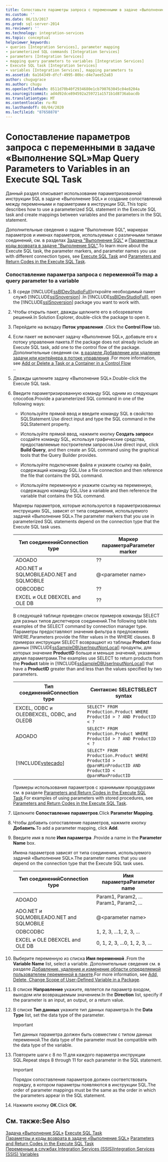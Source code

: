 ```yaml
---
title: Сопоставьте параметры запроса с переменными в задаче «Выполнение SQL» | Документация Майкрософт
ms.custom: ''
ms.date: 06/13/2017
ms.prod: sql-server-2014
ms.reviewer: ''
ms.technology: integration-services
ms.topic: conceptual
helpviewer_keywords:
- queries [Integration Services], parameter mapping
- parameterized SQL commands [Integration Services]
- parameters [Integration Services]
- mapping query parameters to variables [Integration Services]
- Execute SQL task [Integration Services]
- variables [Integration Services], mapping parameters to
ms.assetid: 6a164349-dfcf-4995-80bc-d4e7aee52a83
author: chugugrace
ms.author: chugu
ms.openlocfilehash: 8511d70b40f2934680e1cb790763045c04e8204a
ms.sourcegitcommit: ad4d92dce894592a259721a1571b1d8736abacdb
ms.translationtype: MT
ms.contentlocale: ru-RU
ms.lasthandoff: 08/04/2020
ms.locfileid: "87658878"
---
```

# <a name="map-query-parameters-to-variables-in-an-execute-sql-task"></a><span data-ttu-id="ab22b-102">Сопоставление параметров запроса с переменными в задаче «Выполнение SQL»</span><span class="sxs-lookup"><span data-stu-id="ab22b-102">Map Query Parameters to Variables in an Execute SQL Task</span></span>

  <span data-ttu-id="ab22b-103">Данный раздел описывает использование параметризованной инструкции SQL в задаче «Выполнение SQL» и создание сопоставлений между переменными и параметрами в инструкции SQL.</span><span class="sxs-lookup"><span data-stu-id="ab22b-103">This topic describes how to use a parameterized SQL statement in the Execute SQL task and create mappings between variables and the parameters in the SQL statement.</span></span>  
  
 <span data-ttu-id="ab22b-104">Дополнительные сведения о задаче "Выполнение SQL", маркерах параметров и именах параметров, используемых с различными типами соединений, см. в разделах [Задача "Выполнение SQL"](control-flow/execute-sql-task.md) и [Параметры и коды возврата в задаче "Выполнение SQL"](../../2014/integration-services/parameters-and-return-codes-in-the-execute-sql-task.md).</span><span class="sxs-lookup"><span data-stu-id="ab22b-104">To learn more about the Execute SQL task, the parameter markers, and parameter names you use with different connection types, see [Execute SQL Task](control-flow/execute-sql-task.md) and [Parameters and Return Codes in the Execute SQL Task](../../2014/integration-services/parameters-and-return-codes-in-the-execute-sql-task.md).</span></span>  
  
### <a name="to-map-a-query-parameter-to-a-variable"></a><span data-ttu-id="ab22b-105">Сопоставление параметра запроса с переменной</span><span class="sxs-lookup"><span data-stu-id="ab22b-105">To map a query parameter to a variable</span></span>  
  
1.  <span data-ttu-id="ab22b-106">В среде [!INCLUDE[ssBIDevStudioFull](../includes/ssbidevstudiofull-md.md)]откройте необходимый пакет служб [!INCLUDE[ssISnoversion](../includes/ssisnoversion-md.md)] .</span><span class="sxs-lookup"><span data-stu-id="ab22b-106">In [!INCLUDE[ssBIDevStudioFull](../includes/ssbidevstudiofull-md.md)], open the [!INCLUDE[ssISnoversion](../includes/ssisnoversion-md.md)] package you want to work with.</span></span>  
  
2.  <span data-ttu-id="ab22b-107">Чтобы открыть пакет, дважды щелкните его в обозревателе решений.</span><span class="sxs-lookup"><span data-stu-id="ab22b-107">In Solution Explorer, double-click the package to open it.</span></span>  
  
3.  <span data-ttu-id="ab22b-108">Перейдите на вкладку **Поток управления** .</span><span class="sxs-lookup"><span data-stu-id="ab22b-108">Click the **Control Flow** tab.</span></span>  
  
4.  <span data-ttu-id="ab22b-109">Если пакет не включает задачу «Выполнение SQL», добавьте его к потоку управления пакета.</span><span class="sxs-lookup"><span data-stu-id="ab22b-109">If the package does not already include an Execute SQL task, add one to the control flow of the package.</span></span> <span data-ttu-id="ab22b-110">Дополнительные сведения см. [в разделе Добавление или удаление задачи или контейнера в потоке управления](control-flow/add-or-delete-a-task-or-a-container-in-a-control-flow.md) .</span><span class="sxs-lookup"><span data-stu-id="ab22b-110">For more information, see [Add or Delete a Task or a Container in a Control Flow](control-flow/add-or-delete-a-task-or-a-container-in-a-control-flow.md)</span></span>  
  <span data-ttu-id="ab22b-111">.</span><span class="sxs-lookup"><span data-stu-id="ab22b-111">.</span></span>  
  
5.  <span data-ttu-id="ab22b-112">Дважды щелкните задачу «Выполнение SQL».</span><span class="sxs-lookup"><span data-stu-id="ab22b-112">Double-click the Execute SQL task.</span></span>  
  
6.  <span data-ttu-id="ab22b-113">Введите параметризированную команду SQL одним из следующих способов.</span><span class="sxs-lookup"><span data-stu-id="ab22b-113">Provide a parameterized SQL command in one of the following ways:</span></span>  
  
    -   <span data-ttu-id="ab22b-114">Используйте прямой ввод и введите команду SQL в свойство SQLStatement.</span><span class="sxs-lookup"><span data-stu-id="ab22b-114">Use direct input and type the SQL command in the SQLStatement property.</span></span>  
  
    -   <span data-ttu-id="ab22b-115">Используйте прямой ввод, нажмите кнопку **Создать запрос**и создайте команду SQL, используя графические средства, предоставляемые построителем запросов.</span><span class="sxs-lookup"><span data-stu-id="ab22b-115">Use direct input, click **Build Query**, and then create an SQL command using the graphical tools that the Query Builder provides.</span></span>  
  
    -   <span data-ttu-id="ab22b-116">Используйте подключение файла и укажите ссылку на файл, содержащий команду SQL.</span><span class="sxs-lookup"><span data-stu-id="ab22b-116">Use a file connection and then reference the file that contains the SQL command.</span></span>  
  
    -   <span data-ttu-id="ab22b-117">Используйте переменную и укажите ссылку на переменную, содержащую команду SQL.</span><span class="sxs-lookup"><span data-stu-id="ab22b-117">Use a variable and then reference the variable that contains the SQL command.</span></span>  
  
     <span data-ttu-id="ab22b-118">Маркеры параметров, которые используются в параметризованных инструкциях SQL, зависят от типа соединения, используемого задачей «Выполнение SQL».</span><span class="sxs-lookup"><span data-stu-id="ab22b-118">The parameter markers that you use in parameterized SQL statements depend on the connection type that the Execute SQL task uses.</span></span>  
  
    |<span data-ttu-id="ab22b-119">Тип соединений</span><span class="sxs-lookup"><span data-stu-id="ab22b-119">Connection type</span></span>|<span data-ttu-id="ab22b-120">Маркер параметра</span><span class="sxs-lookup"><span data-stu-id="ab22b-120">Parameter marker</span></span>|  
    |---------------------|----------------------|  
    |<span data-ttu-id="ab22b-121">ADO</span><span class="sxs-lookup"><span data-stu-id="ab22b-121">ADO</span></span>|<span data-ttu-id="ab22b-122">?</span><span class="sxs-lookup"><span data-stu-id="ab22b-122">?</span></span>|  
    |<span data-ttu-id="ab22b-123">ADO.NET и SQLMOBILE</span><span class="sxs-lookup"><span data-stu-id="ab22b-123">ADO.NET and SQLMOBILE</span></span>|@\<parameter name>|  
    |<span data-ttu-id="ab22b-124">ODBC</span><span class="sxs-lookup"><span data-stu-id="ab22b-124">ODBC</span></span>|<span data-ttu-id="ab22b-125">?</span><span class="sxs-lookup"><span data-stu-id="ab22b-125">?</span></span>|  
    |<span data-ttu-id="ab22b-126">EXCEL и OLE DB</span><span class="sxs-lookup"><span data-stu-id="ab22b-126">EXCEL and OLE DB</span></span>|<span data-ttu-id="ab22b-127">?</span><span class="sxs-lookup"><span data-stu-id="ab22b-127">?</span></span>|  
  
     <span data-ttu-id="ab22b-128">В следующей таблице приведен список примеров команды SELECT для разных типов диспетчеров соединений.</span><span class="sxs-lookup"><span data-stu-id="ab22b-128">The following table lists examples of the SELECT command by connection manager type.</span></span> <span data-ttu-id="ab22b-129">Параметры предоставляют значения фильтра в предложениях WHERE.</span><span class="sxs-lookup"><span data-stu-id="ab22b-129">Parameters provide the filter values in the WHERE clauses.</span></span> <span data-ttu-id="ab22b-130">В примерах инструкции SELECT возвращают из таблицы **Product** базы данных [!INCLUDE[ssSampleDBUserInputNonLocal](../includes/sssampledbuserinputnonlocal-md.md)] продукты, для которых значение **ProductID** больше и меньше значений, указанных двумя параметрами.</span><span class="sxs-lookup"><span data-stu-id="ab22b-130">The examples use SELECT to return products from the **Product** table in [!INCLUDE[ssSampleDBUserInputNonLocal](../includes/sssampledbuserinputnonlocal-md.md)] that have a **ProductID** greater than and less than the values specified by two parameters.</span></span>  
  
    |<span data-ttu-id="ab22b-131">Тип соединений</span><span class="sxs-lookup"><span data-stu-id="ab22b-131">Connection type</span></span>|<span data-ttu-id="ab22b-132">Синтаксис SELECT</span><span class="sxs-lookup"><span data-stu-id="ab22b-132">SELECT syntax</span></span>|  
    |---------------------|-------------------|  
    |<span data-ttu-id="ab22b-133">EXCEL, ODBC и OLEDB</span><span class="sxs-lookup"><span data-stu-id="ab22b-133">EXCEL, ODBC, and OLEDB</span></span>|`SELECT* FROM Production.Product WHERE ProductId > ? AND ProductID < ?`|  
    |<span data-ttu-id="ab22b-134">ADO</span><span class="sxs-lookup"><span data-stu-id="ab22b-134">ADO</span></span>|`SELECT* FROM Production.Product WHERE ProductId > ? AND ProductID < ?`|  
    |[!INCLUDE[vstecado](../includes/vstecado-md.md)]|`SELECT* FROM Production.Product WHERE ProductId > @parmMinProductID AND ProductID < @parmMaxProductID`|  
  
     <span data-ttu-id="ab22b-135">Примеры использования параметров с хранимыми процедурами см. в разделе [Parameters and Return Codes in the Execute SQL Task](../../2014/integration-services/parameters-and-return-codes-in-the-execute-sql-task.md).</span><span class="sxs-lookup"><span data-stu-id="ab22b-135">For examples of using parameters with stored procedures, see [Parameters and Return Codes in the Execute SQL Task](../../2014/integration-services/parameters-and-return-codes-in-the-execute-sql-task.md).</span></span>  
  
7.  <span data-ttu-id="ab22b-136">Щелкните **Сопоставление параметров**.</span><span class="sxs-lookup"><span data-stu-id="ab22b-136">Click **Parameter Mapping**.</span></span>  
  
8.  <span data-ttu-id="ab22b-137">Чтобы добавить сопоставление параметров, нажмите кнопку **Добавить**.</span><span class="sxs-lookup"><span data-stu-id="ab22b-137">To add a parameter mapping, click **Add**.</span></span>  
  
9. <span data-ttu-id="ab22b-138">Введите имя в поле **Имя параметра** .</span><span class="sxs-lookup"><span data-stu-id="ab22b-138">Provide a name in the **Parameter Name** box.</span></span>  
  
     <span data-ttu-id="ab22b-139">Имена параметров зависят от типа соединения, используемого задачей «Выполнение SQL».</span><span class="sxs-lookup"><span data-stu-id="ab22b-139">The parameter names that you use depend on the connection type that the Execute SQL task uses.</span></span>  
  
    |<span data-ttu-id="ab22b-140">Тип соединений</span><span class="sxs-lookup"><span data-stu-id="ab22b-140">Connection type</span></span>|<span data-ttu-id="ab22b-141">Имя параметра</span><span class="sxs-lookup"><span data-stu-id="ab22b-141">Parameter name</span></span>|  
    |---------------------|--------------------|  
    |<span data-ttu-id="ab22b-142">ADO</span><span class="sxs-lookup"><span data-stu-id="ab22b-142">ADO</span></span>|<span data-ttu-id="ab22b-143">Param1, Param2, …</span><span class="sxs-lookup"><span data-stu-id="ab22b-143">Param1, Param2, ...</span></span>|  
    |<span data-ttu-id="ab22b-144">ADO.NET и SQLMOBILE</span><span class="sxs-lookup"><span data-stu-id="ab22b-144">ADO.NET and SQLMOBILE</span></span>|@\<parameter name>|  
    |<span data-ttu-id="ab22b-145">ODBC</span><span class="sxs-lookup"><span data-stu-id="ab22b-145">ODBC</span></span>|<span data-ttu-id="ab22b-146">1, 2, 3, ...</span><span class="sxs-lookup"><span data-stu-id="ab22b-146">1, 2, 3, ...</span></span>|  
    |<span data-ttu-id="ab22b-147">EXCEL и OLE DB</span><span class="sxs-lookup"><span data-stu-id="ab22b-147">EXCEL and OLE DB</span></span>|<span data-ttu-id="ab22b-148">0, 1, 2, 3, ...</span><span class="sxs-lookup"><span data-stu-id="ab22b-148">0, 1, 2, 3, ...</span></span>|  
  
10. <span data-ttu-id="ab22b-149">Выберите переменную из списка **Имя переменной** .</span><span class="sxs-lookup"><span data-stu-id="ab22b-149">From the **Variable Name** list, select a variable.</span></span> <span data-ttu-id="ab22b-150">Дополнительные сведения см. в разделе [Добавление, удаление и изменение области определяемой пользователем переменной в пакете](../../2014/integration-services/add-delete-change-scope-of-user-defined-variable-in-a-package.md).</span><span class="sxs-lookup"><span data-stu-id="ab22b-150">For more information, see [Add, Delete, Change Scope of User-Defined Variable in a Package](../../2014/integration-services/add-delete-change-scope-of-user-defined-variable-in-a-package.md).</span></span>  
  
11. <span data-ttu-id="ab22b-151">В списке **Направление** укажите, является ли параметр входом, выходом или возвращаемым значением.</span><span class="sxs-lookup"><span data-stu-id="ab22b-151">In the **Direction** list, specify if the parameter is an input, an output, or a return value.</span></span>  
  
12. <span data-ttu-id="ab22b-152">В списке **Тип данных** укажите тип данных параметра.</span><span class="sxs-lookup"><span data-stu-id="ab22b-152">In the **Data Type** list, set the data type of the parameter.</span></span>  
  
    > [!IMPORTANT]  
    >  <span data-ttu-id="ab22b-153">Тип данных параметра должен быть совместим с типом данных переменной.</span><span class="sxs-lookup"><span data-stu-id="ab22b-153">The data type of the parameter must be compatible with the data type of the variable.</span></span>  
  
13. <span data-ttu-id="ab22b-154">Повторите шаги с 8 по 11 для каждого параметра инструкции SQL.</span><span class="sxs-lookup"><span data-stu-id="ab22b-154">Repeat steps 8 through 11 for each parameter in the SQL statement.</span></span>  
  
    > [!IMPORTANT]  
    >  <span data-ttu-id="ab22b-155">Порядок сопоставления параметров должен соответствовать порядку, в котором параметры появляются в инструкции SQL.</span><span class="sxs-lookup"><span data-stu-id="ab22b-155">The order of parameter mappings must be the same as the order in which the parameters appear in the SQL statement.</span></span>  
  
14. <span data-ttu-id="ab22b-156">Нажмите кнопку **ОК**.</span><span class="sxs-lookup"><span data-stu-id="ab22b-156">Click **OK**.</span></span>  
  
## <a name="see-also"></a><span data-ttu-id="ab22b-157">См. также:</span><span class="sxs-lookup"><span data-stu-id="ab22b-157">See Also</span></span>  
 <span data-ttu-id="ab22b-158">[Задача «Выполнение SQL»](control-flow/execute-sql-task.md) </span><span class="sxs-lookup"><span data-stu-id="ab22b-158">[Execute SQL Task](control-flow/execute-sql-task.md) </span></span>  
 <span data-ttu-id="ab22b-159">[Параметры и коды возврата в задаче «Выполнение SQL»](../../2014/integration-services/parameters-and-return-codes-in-the-execute-sql-task.md) </span><span class="sxs-lookup"><span data-stu-id="ab22b-159">[Parameters and Return Codes in the Execute SQL Task](../../2014/integration-services/parameters-and-return-codes-in-the-execute-sql-task.md) </span></span>  
 [<span data-ttu-id="ab22b-160">Переменные в службах Integration Services (SSIS)</span><span class="sxs-lookup"><span data-stu-id="ab22b-160">Integration Services &#40;SSIS&#41; Variables</span></span>](integration-services-ssis-variables.md)  
  
  
